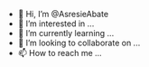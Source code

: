- 👋 Hi, I’m @AsresieAbate
- 👀 I’m interested in ...
- 🌱 I’m currently learning ...
- 💞️ I’m looking to collaborate on ...
- 📫 How to reach me ...

<!---
AsresieAbate/AsresieAbate is a ✨ special ✨ repository because its `README.md` (this file) appears on your GitHub profile.
You can click the Preview link to take a look at your changes.
--->
